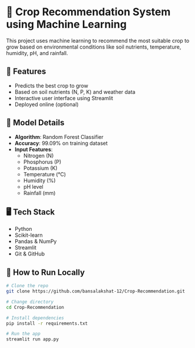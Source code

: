# 🌾 Crop Recommendation System using Machine Learning

This project uses machine learning to recommend the most suitable crop to grow based on environmental conditions like soil nutrients, temperature, humidity, pH, and rainfall.

## 📌 Features

- Predicts the best crop to grow
- Based on soil nutrients (N, P, K) and weather data
- Interactive user interface using Streamlit
- Deployed online (optional)

## 🧠 Model Details

- **Algorithm**: Random Forest Classifier  
- **Accuracy**: 99.09% on training dataset  
- **Input Features**:  
  - Nitrogen (N)  
  - Phosphorus (P)  
  - Potassium (K)  
  - Temperature (°C)  
  - Humidity (%)  
  - pH level  
  - Rainfall (mm)

## 🖥️ Tech Stack

- Python
- Scikit-learn
- Pandas & NumPy
- Streamlit
- Git & GitHub

## 🚀 How to Run Locally

```bash
# Clone the repo
git clone https://github.com/bansalakshat-12/Crop-Recommendation.git

# Change directory
cd Crop-Recommendation

# Install dependencies
pip install -r requirements.txt

# Run the app
streamlit run app.py
